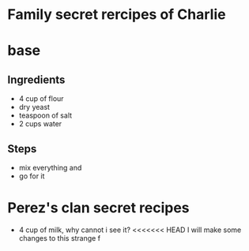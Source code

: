 # Family secret rercipes of Charlie

# base

## Ingredients
- 4 cup of flour
- dry yeast
- teaspoon of salt
- 2 cups water

## Steps
- mix everything and
- go for it

# Perez's clan secret recipes
- 4 cup of milk,
why cannot i see it?
<<<<<<< HEAD
I will make some changes to this strange f
